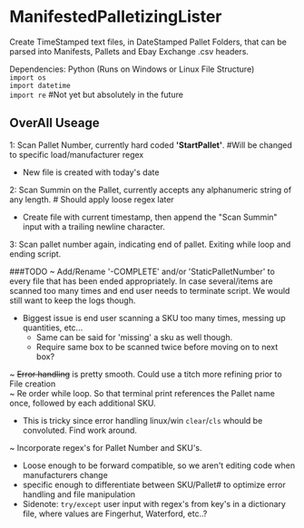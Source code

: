 # ManifestedPalletizingLister
Create TimeStamped text files, in DateStamped Pallet Folders, that can be parsed into Manifests, Pallets and Ebay Exchange .csv headers.

Dependencies: Python (Runs on Windows or Linux File Structure)<br>
`import os`<br>
`import datetime`<br>
`import re` #Not yet but absolutely in the future

## OverAll Useage
1: Scan Pallet Number, currently hard coded <b>'StartPallet'</b>. #Will be changed to specific load/manufacturer regex<br>
* New file is created with today's date

2: Scan Summin on the Pallet, currently accepts any alphanumeric string of any length. # Should apply loose regex later<br>
* Create file with current timestamp, then append the "Scan Summin" input with a trailing newline character.<br>

3: Scan pallet number again, indicating end of pallet. Exiting while loop and ending script.

###TODO 
~ Add/Rename '-COMPLETE' and/or 'StaticPalletNumber' to every file that has been ended appropriately. In case several/items are scanned too many times and end user needs to terminate script. We would still want to keep the logs though.
* Biggest issue is end user scanning a SKU too many times, messing up quantities, etc...
  * Same can be said for 'missing' a sku as well though.
  * Require same box to be scanned twice before moving on to next box?

~ <strike>Error handling</strike> is pretty smooth. Could use a titch more refining prior to File creation<br>
~ Re order while loop. So that terminal print references the Pallet name once, followed by each additional SKU.<br>
* This is tricky since error handling linux/win `clear`/`cls` whould be convoluted. Find work around.<br>

~ Incorporate regex's for Pallet Number and SKU's.
* Loose enough to be forward compatible, so we aren't editing code when manufacturers change
* specific enough to differentiate between SKU/Pallet# to optimize error handling and file manipulation
* Sidenote: `try/except` user input with regex's from key's in a dictionary file, where values are Fingerhut, Waterford, etc..?
